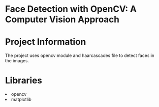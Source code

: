 # Face Detection with OpenCV: A Computer Vision Approach

# Project Information

The project uses opencv module and haarcascades file to detect faces in the images. 



# Libraries

<li>opencv
<li>matplotlib
